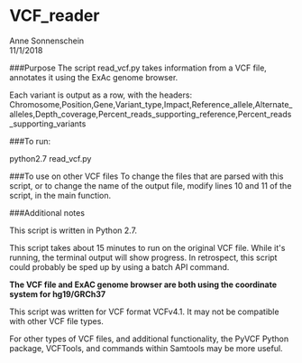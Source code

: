 # VCF_reader

Anne Sonnenschein  
11/1/2018

###Purpose
The script read_vcf.py takes information from a VCF file, annotates it using the ExAc genome browser.

Each variant is output as a row, with the headers:
Chromosome,Position,Gene,Variant_type,Impact,Reference_allele,Alternate_alleles,Depth_coverage,Percent_reads_supporting_reference,Percent_reads_supporting_variants


###To run:

python2.7 read_vcf.py

###To use on other VCF files
To change the files that are parsed with this script, or to change the name of the output file, modify lines 10 and 11 of the script, in the main function.



###Additional notes

This script is written in Python 2.7.

This script takes about 15 minutes to run on the original VCF file. While it's running, the terminal output will show progress. In retrospect, this script could probably be sped up by using a batch API command.

**The VCF file and ExAC genome browser are both using the coordinate system for hg19/GRCh37** 

This script was written for VCF format VCFv4.1. It may not be compatible with other VCF file types. 

For other types of VCF files, and additional functionality, the PyVCF Python package, VCFTools, and commands within Samtools may be more useful.